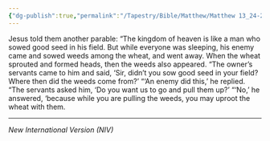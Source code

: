 ```yaml
---
{"dg-publish":true,"permalink":"/Tapestry/Bible/Matthew/Matthew 13_24-29/","title":"Matthew 13:24-29","hide":true,"tags":["bible-verse","bible-verse"],"dgHomeLink":true,"dgShowLocalGraph":true,"dgEnableSearch":true}
---
```



Jesus told them another parable: “The kingdom of heaven is like a man who sowed good seed in his field. But while everyone was sleeping, his enemy came and sowed weeds among the wheat, and went away. When the wheat sprouted and formed heads, then the weeds also appeared.
“The owner’s servants came to him and said, ‘Sir, didn’t you sow good seed in your field? Where then did the weeds come from?’
“‘An enemy did this,’ he replied.
“The servants asked him, ‘Do you want us to go and pull them up?’
 “‘No,’ he answered, ‘because while you are pulling the weeds, you may uproot the wheat with them.


---
*New International Version (NIV)*